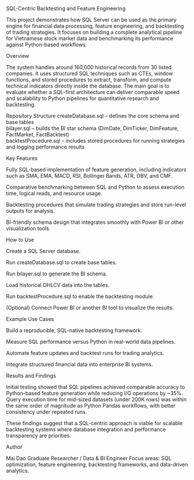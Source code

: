 SQL-Centric Backtesting and Feature Engineering

This project demonstrates how SQL Server can be used as the primary engine for financial data processing, feature engineering, and backtesting of trading strategies. It focuses on building a complete analytical pipeline for Vietnamese stock market data and benchmarking its performance against Python-based workflows.

Overview

The system handles around 160,000 historical records from 30 listed companies.
It uses structured SQL techniques such as CTEs, window functions, and stored procedures to extract, transform, and compute technical indicators directly inside the database.
The main goal is to evaluate whether a SQL-first architecture can deliver comparable speed and scalability to Python pipelines for quantitative research and backtesting.

Repository Structure
createDatabase.sql        – defines the core schema and base tables  
bilayer.sql               – builds the BI star schema (DimDate, DimTicker, DimFeature, FactMarket, FactBacktest)  
backtestProcedure.sql     – includes stored procedures for running strategies and logging performance results

Key Features

Fully SQL-based implementation of feature generation, including indicators such as SMA, EMA, MACD, RSI, Bollinger Bands, ATR, OBV, and CMF.

Comparative benchmarking between SQL and Python to assess execution time, logical reads, and resource usage.

Backtesting procedures that simulate trading strategies and store run-level outputs for analysis.

BI-friendly schema design that integrates smoothly with Power BI or other visualization tools.

How to Use

Create a SQL Server database.

Run createDatabase.sql to create base tables.

Run bilayer.sql to generate the BI schema.

Load historical OHLCV data into the tables.

Run backtestProcedure.sql to enable the backtesting module.

(Optional) Connect Power BI or another BI tool to visualize the results.

Example Use Cases

Build a reproducible, SQL-native backtesting framework.

Measure SQL performance versus Python in real-world data pipelines.

Automate feature updates and backtest runs for trading analytics.

Integrate structured financial data into enterprise BI systems.

Results and Findings

Initial testing showed that SQL pipelines achieved comparable accuracy to Python-based feature generation while reducing I/O operations by ~35%.
Query execution time for mid-sized datasets (under 200K rows) was within the same order of magnitude as Python Pandas workflows, with better consistency under repeated runs.

These findings suggest that a SQL-centric approach is viable for scalable backtesting systems where database integration and performance transparency are priorities.

Author

Mai Dao
Graduate Researcher / Data & BI Engineer
Focus areas: SQL optimization, feature engineering, backtesting frameworks, and data-driven analytics.
